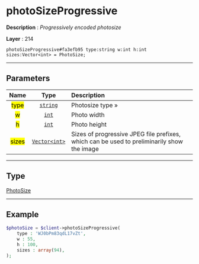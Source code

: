 # photoSizeProgressive

**Description** : *Progressively encoded photosize*

**Layer** : 214

```tl
photoSizeProgressive#fa3efb95 type:string w:int h:int sizes:Vector<int> = PhotoSize;
```

---

## Parameters

| Name | Type | Description |
| :---: | :---: | :--- |
| <mark>type</mark> | [`string`](type/string) | Photosize type » |
| <mark>w</mark> | [`int`](type/int) | Photo width |
| <mark>h</mark> | [`int`](type/int) | Photo height |
| <mark>sizes</mark> | [`Vector<int>`](type/int) | Sizes of progressive JPEG file prefixes, which can be used to preliminarily show the image |

---

## Type

[PhotoSize](type/PhotoSize)

---

## Example

```php
$photoSize = $client->photoSizeProgressive(
	type : 'WJ0bPm83qdL17vZt',
	w : 55,
	h : 100,
	sizes : array(94),
);
```